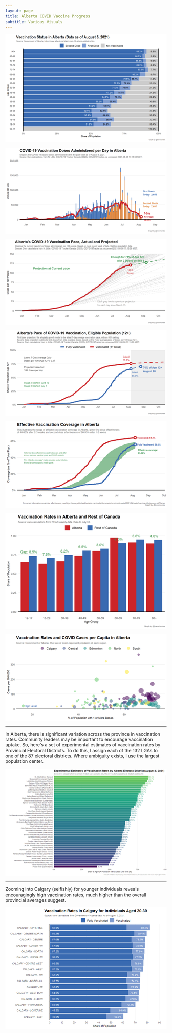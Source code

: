 ```yaml
---
layout: page
title: Alberta COVID Vaccine Progress
subtitle: Various Visuals
---
```


![](Plots/demo_plot_bar_ab.png)

![](Plots/pace_AB.png)

![](Plots/pace_AB_projection_7520.png)

![](Plots/pace_national_projection_logistic_ab.png)

![](Plots/plot_effective_alberta.png)

![](Plots/plot_alberta_compare.png)

![](Plots/plot_vax_cases_alberta.png)

---

In Alberta, there is significant variation across the province in vaccination rates. Community leaders may be important to encourage vaccination uptake. So, here's a set of experimental estimates of vaccination rates by Provincial Electoral Districts. To do this, I assign each of the 132 LGAs to one of the 87 electoral districts. Where ambiguity exists, I use the largest population center.

![](Plots/AlbertaPED.png)

---

Zooming into Calgary (selfishly) for younger individuals reveals encouragingly high vaccination rates, much higher than the overall provincial averages suggest.

![](Plots/plot_yyc.png)
